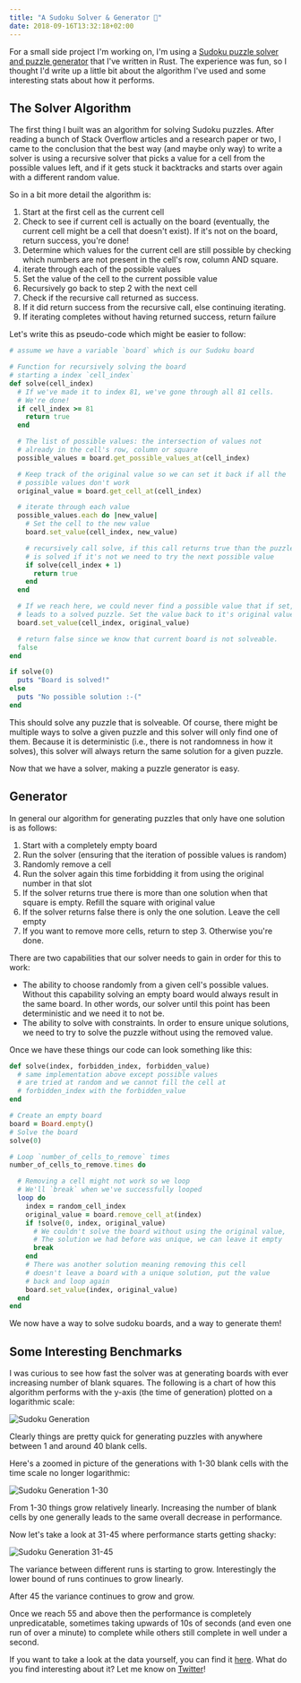 ```yaml
---
title: "A Sudoku Solver & Generator 🔢"
date: 2018-09-16T13:32:18+02:00
---
```


For a small side project I'm working on, I'm using a [Sudoku puzzle solver and puzzle generator](https://github.com/rylev/Rustdoku) that I've written in Rust. The experience was fun, so I thought I'd write up a little bit about the algorithm I've used and some interesting stats about how it performs.

## The Solver Algorithm

The first thing I built was an algorithm for solving Sudoku puzzles. After reading a bunch of Stack Overflow articles and a research paper or two, I came to the conclusion that the best way (and maybe only way) to write a solver is using a recursive solver that picks a value for a cell from the possible values left, and if it gets stuck it backtracks and starts over again with a different random value.

So in a bit more detail the algorithm is:

1. Start at the first cell as the current cell
2. Check to see if current cell is actually on the board (eventually, the current cell might be a cell that doesn't exist). If it's not on the board, return success, you're done!
3. Determine which values for the current cell are still possible by checking which numbers are not present in the cell's row, column AND square.
4. iterate through each of the possible values
5. Set the value of the cell to the current possible value
6. Recursively go back to step 2 with the next cell
7. Check if the recursive call returned as success.
8. If it did return success from the recursive call, else continuing iterating.
9. If iterating completes without having returned success, return failure

Let's write this as pseudo-code which might be easier to follow:

```ruby
# assume we have a variable `board` which is our Sudoku board

# Function for recursively solving the board
# starting a index `cell_index`
def solve(cell_index)
  # If we've made it to index 81, we've gone through all 81 cells.
  # We're done!
  if cell_index >= 81
    return true
  end

  # The list of possible values: the intersection of values not
  # already in the cell's row, column or square
  possible_values = board.get_possible_values_at(cell_index)

  # Keep track of the original value so we can set it back if all the
  # possible values don't work
  original_value = board.get_cell_at(cell_index)

  # iterate through each value
  possible_values.each do |new_value|
    # Set the cell to the new value
    board.set_value(cell_index, new_value)

    # recursively call solve, if this call returns true than the puzzle
    # is solved if it's not we need to try the next possible value
    if solve(cell_index + 1)
      return true
    end
  end

  # If we reach here, we could never find a possible value that if set,
  # leads to a solved puzzle. Set the value back to it's original value
  board.set_value(cell_index, original_value)

  # return false since we know that current board is not solveable.
  false
end

if solve(0)
  puts "Board is solved!"
else
  puts "No possible solution :-("
end
```

This should solve any puzzle that is solveable. Of course, there might be multiple ways to solve a given puzzle and this solver will only find one of them. Because it is deterministic (i.e., there is not randomness in how it solves), this solver will always return the same solution for a given puzzle.

Now that we have a solver, making a puzzle generator is easy.

## Generator

In general our algorithm for generating puzzles that only have one solution is as follows:

1. Start with a completely empty board
2. Run the solver (ensuring that the iteration of possible values is random)
3. Randomly remove a cell
4. Run the solver again this time forbidding it from using the original number in that slot
5. If the solver returns true there is more than one solution when that square is empty. Refill the square with original value
6. If the solver returns false there is only the one solution. Leave the cell empty
7. If you want to remove more cells, return to step 3. Otherwise you're done.

There are two capabilities that our solver needs to gain in order for this to work:
* The ability to choose randomly from a given cell's possible values. Without this capability solving an empty board would always result in the same board. In other words, our solver until this point has been deterministic and we need it to not be.
* The ability to solve with constraints. In order to ensure unique solutions, we need to try to solve the puzzle without using the removed value.

Once we have these things our code can look something like this:

```ruby
def solve(index, forbidden_index, forbidden_value)
  # same implementation above except possible values
  # are tried at random and we cannot fill the cell at
  # forbidden_index with the forbidden_value
end

# Create an empty board
board = Board.empty()
# Solve the board
solve(0)

# Loop `number_of_cells_to_remove` times
number_of_cells_to_remove.times do

  # Removing a cell might not work so we loop
  # We'll `break` when we've successfully looped
  loop do
    index = random_cell_index
    original_value = board.remove_cell_at(index)
    if !solve(0, index, original_value)
      # We couldn't solve the board without using the original value,
      # The solution we had before was unique, we can leave it empty
      break
    end
    # There was another solution meaning removing this cell
    # doesn't leave a board with a unique solution, put the value
    # back and loop again
    board.set_value(index, original_value)
  end
end
```
We now have a way to solve sudoku boards, and a way to generate them!

## Some Interesting Benchmarks

I was curious to see how fast the solver was at generating boards with ever increasing number of blank squares. The following is a chart of how this algorithm performs with the y-axis (the time of generation) plotted on a logarithmic scale:

![Sudoku Generation](/img/sudoku_generation.png)

Clearly things are pretty quick for generating puzzles with anywhere between 1 and around 40 blank cells.

Here's a zoomed in picture of the generations with 1-30 blank cells with the time scale no longer logarithmic:

![Sudoku Generation 1-30](/img/sudoku_generation_1_30.png)

From 1-30 things grow relatively linearly. Increasing the number of blank cells by one generally leads to the same overall decrease in performance.

Now let's take a look at 31-45 where performance starts getting shacky:

![Sudoku Generation 31-45](/img/sudoku_generation_31_45.png)

The variance between different runs is starting to grow. Interestingly the lower bound of runs continues to grow linearly.

After 45 the variance continues to grow and grow.

Once we reach 55 and above then the performance is completely unpredicatable, sometimes taking upwards of 10s of seconds (and even one run of over a minute) to complete while others still complete in well under a second.

If you want to take a look at the data yourself, you can find it [here](https://docs.google.com/spreadsheets/d/1WnUv8M5fGSgHpOvNJ31TUNfcTL-S_s3nTHo4QZqWAr8/edit?usp=sharing). What do you find interesting about it? Let me know on [Twitter](https://twitter.com/itchyankles)!
